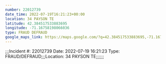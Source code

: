 ```yaml
---
number: 22012739
date_time: 2022-07-19T16:21:23+00:00
location: 34 PAYSON TE
latitude: 42.384517533883695
longitude: -71.16758198066036
type: FRAUD DEFRAUD
google_maps_link: https://maps.google.com/?q=42.384517533883695,-71.16758198066036
---
```


;;;Incident #: 22012739  Date: 2022-07-19 16:21:23   Type: FRAUD/DEFRAUD;;;Location: 34 PAYSON TE;;;;;;
